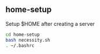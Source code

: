 ## home-setup
Setup $HOME after creating a server
```bash
cd home-setup
bash necessity.sh
. ~/.bashrc
```

